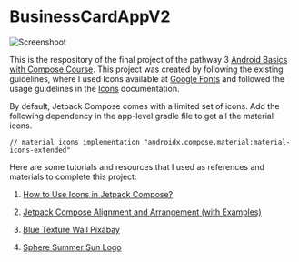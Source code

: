 # BusinessCardAppV2
![Screenshoot](https://drive.google.com/file/d/1ToDptaytAqqMfsZf1YyIUXx5fhkSeRm0/view)

This is the respository of the final project of the pathway 3 [Android Basics with Compose Course](https://developer.android.com/courses/android-basics-compose/course). This project was created by following the existing guidelines, where I used Icons available at [Google Fonts](https://fonts.google.com/icons) and followed the usage guidelines in the [Icons](https://developer.android.com/reference/kotlin/androidx/compose/material/icons/Icons) documentation.

By default, Jetpack Compose comes with a limited set of icons. Add the following dependency in the app-level gradle file to get all the material icons.

`// material icons
implementation "androidx.compose.material:material-icons-extended"`

Here are some tutorials and resources that I used as references and materials to complete this project:

1. [How to Use Icons in Jetpack Compose?](https://semicolonspace.com/jetpack-compose-icons/)

2. [Jetpack Compose Alignment and Arrangement (with Examples)](https://semicolonspace.com/jetpack-compose-alignment-arrangement/)

3. [Blue Texture Wall Pixabay](https://pixabay.com/illustrations/blue-texture-wall-insecurity-great-1606935/)

4. [Sphere Summer Sun Logo](https://pixabay.com/vectors/logo-logotype-sphere-summer-sun-2150297/)



